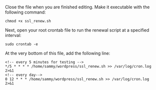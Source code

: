 Close the file when you are finished editing. Make it executable with the following command:
```
chmod +x ssl_renew.sh
```
Next, open your root crontab file to run the renewal script at a specified interval:
```
sudo crontab -e 
```
At the very bottom of this file, add the following line:

```crontab
<!-- every 5 minutes for testing -->
*/5 * * * * /home/sammy/wordpress/ssl_renew.sh >> /var/log/cron.log 2>&1
<!-- every day-->
0 12 * * * /home/sammy/wordpress/ssl_renew.sh >> /var/log/cron.log 2>&1
```